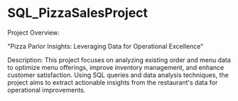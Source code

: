 # SQL_PizzaSalesProject

Project Overview:

"Pizza Parlor Insights: Leveraging Data for Operational Excellence"

Description:
This project focuses on analyzing existing order and menu data to optimize menu offerings, improve inventory management, and enhance customer satisfaction. Using SQL queries and data analysis techniques, the project aims to extract actionable insights from the restaurant's data for operational improvements.
